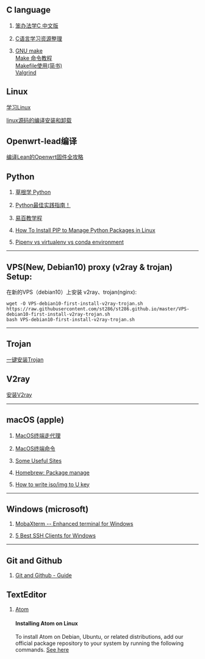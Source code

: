 ## C language

  1. [笨办法学C 中文版](https://wizardforcel.gitbooks.io/lcthw/content/)
  
  2. [C语言学习资源整理](https://zhuanlan.zhihu.com/p/23677249)
  
  3. [GNU make](https://www.gnu.org/software/make/manual/html_node/index.html#Top0)     
     [Make 命令教程](http://www.ruanyifeng.com/blog/2015/02/make.html)    
     [Makefile使用(简书)](https://www.jianshu.com/p/8dc048ae1e11)   
     [ Valgrind](http://valgrind.org/)
     
     

## Linux

[学习Linux](./linux)

[linux源码的编译安装和卸载](https://segmentfault.com/a/1190000016073952)


## Openwrt-lead编译

[编译Lean的Openwrt固件全攻略](./openwrt-lead)


## Python

  1. [草根学 Python](https://www.readwithu.com)
  
  2. [Python最佳实践指南！](https://pythonguidecn.readthedocs.io/zh/latest/index.html)
  
  3. [易百教学程](https://www.yiibai.com)
  
  4. [How To Install PIP to Manage Python Packages in Linux](https://www.tecmint.com/install-pip-in-linux/)
  
  5. [Pipenv vs virtualenv vs conda environment](https://medium.com/@krishnaregmi/pipenv-vs-virtualenv-vs-conda-environment-3dde3f6869ed)

---


## VPS(New, Debian10) proxy (v2ray & trojan) Setup:

   在新的VPS（debian10）上安装 v2ray、trojan(nginx):

```shell
wget -O VPS-debian10-first-install-v2ray-trojan.sh  https://raw.githubusercontent.com/st286/st286.github.io/master/VPS-debian10-first-install-v2ray-trojan.sh
bash VPS-debian10-first-install-v2ray-trojan.sh
```

---

## Trojan 

   [一键安装Trojan](./Trojan)

## V2ray

   [安装V2ray](./V2ray)

---

## macOS (apple)

 1.  [MacOS终端走代理](https://github.com/mrdulin/blog/issues/18)
 
 2.  [MacOS终端命令](https://github.com/qLzhu/macCommand)
 
 3.  [Some Useful Sites](./macOS/useful-sites.md)
 
 4.  [Homebrew: Package manage](./macOS/brew-uage.md)
 
 5.  [How to write iso/img to U key](./macOS/macOS用dd命令将iso:img镜像写入U:SD盘.md)

---

## Windows (microsoft)

 1. [MobaXterm -- Enhanced terminal for Windows](https://mobaxterm.mobatek.net)
 
 2. [5 Best SSH Clients for Windows](https://activedirectorypro.com/ssh-clients-for-windows/)

---

## Git and Github

 1.  [Git and Github - Guide](./GitandGithub/git-guide.md)
 
 
## TextEditor

   1. [Atom ](https://atom.io/)
   
         #### Installing Atom on Linux
         
         To install Atom on Debian, Ubuntu, or related distributions, add our official
package repository to your system by running the following commands. [See here](https://flight-manual.atom.io/getting-started/sections/installing-atom/)



